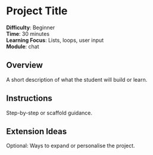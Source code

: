 # Project Title

**Difficulty**: Beginner  
**Time**: 30 minutes  
**Learning Focus**: Lists, loops, user input  
**Module**: chat

## Overview
A short description of what the student will build or learn.

## Instructions
Step-by-step or scaffold guidance.

## Extension Ideas
Optional: Ways to expand or personalise the project.

